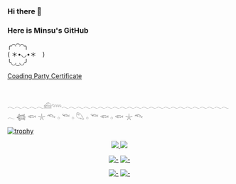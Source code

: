 ### Hi there 👋
### Here is Minsu's GitHub
╭◜◝ ͡ ◜◝╮   
( ＊•◡•＊　)   
╰◟◞ ͜ ◟◞╯ 

<a href="https://github.com/RealMinsu/Coading-Party" target="_blank">Coading Party Certificate</a>

<br>

𓂃𓂃𓂃𓂃𓂃𓊝𓄹𓄺𓂃𓂃𓂃𓂃𓂃𓂃𓂃𓂃𓂃𓂃𓂃𓂃𓂃𓂃𓂃𓂃𓂃𓂃𓂃𓂃𓂃𓂃𓂃𓂃
 𓆉          𓆟         𓇼   𓆞  𓂂        𓆝    𓂂         𓆡    𓂂       𓆝              𓆟     𓂂 𓆟         𓇼   𓆞

[![trophy](https://github-profile-trophy.vercel.app/?username=verlnn&row=1)](https://github.com/ryo-ma/github-profile-trophy)

<p align="center">
  <a href="#">
    <img src="https://github-readme-stats.vercel.app/api?username=RealMinsu&show_icons=true&include_all_commits=true&line_height=33&count_private=true&theme=nord" />
    <img src="https://github-readme-stats.vercel.app/api/top-langs?username=RealMinsu&langs_count=4&count_private=true&theme=nord" />
  </a>
  
  <br>
  
</p>

<div align="center">
  
  [![-](https://github-readme-stats.vercel.app/api/pin/?show_owner=true&theme=nord&username=RealMinsu&repo=TypingGame)](https://github.com/RealMinsu/TypingGame)
  [![-](https://github-readme-stats.vercel.app/api/pin/?show_owner=true&theme=nord&username=RealMinsu&repo=RandomRock-paper-scissors)](https://github.com/RealMinsu/RandomRock-paper-scissors)
  
  [![-](https://github-readme-stats.vercel.app/api/pin/?show_owner=true&theme=nord&username=RealMinsu&repo=RealMinsu.github.io)](https://github.com/RealMinsu/RealMinsu.github.io)
  [![-](https://github-readme-stats.vercel.app/api/pin/?show_owner=true&theme=nord&username=RealMinsu&repo=T1Introduce.github.io)](https://github.com/RealMinsu/T1Introduce.github.io)
  
</div>
